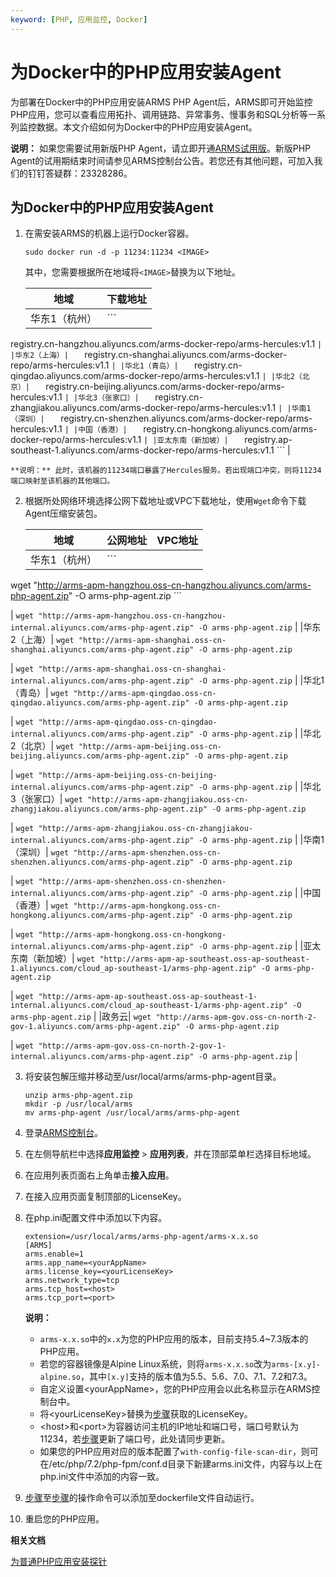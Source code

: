 ```yaml
---
keyword: [PHP, 应用监控, Docker]
---
```


# 为Docker中的PHP应用安装Agent

为部署在Docker中的PHP应用安装ARMS PHP Agent后，ARMS即可开始监控PHP应用，您可以查看应用拓扑、调用链路、异常事务、慢事务和SQL分析等一系列监控数据。本文介绍如何为Docker中的PHP应用安装Agent。

**说明：** 如果您需要试用新版PHP Agent，请立即开通[ARMS试用版](https://common-buy.aliyun.com/?&commodityCode=arms#/open)。新版PHP Agent的试用期结束时间请参见ARMS控制台公告。若您还有其他问题，可加入我们的钉钉答疑群：23328286。

## 为Docker中的PHP应用安装Agent

1.  在需安装ARMS的机器上运行Docker容器。

    ```
    sudo docker run -d -p 11234:11234 <IMAGE>
    ```

    其中，您需要根据所在地域将`<IMAGE>`替换为以下地址。

    |地域|下载地址|
    |--|----|
    |华东1（杭州）|    ```
registry.cn-hangzhou.aliyuncs.com/arms-docker-repo/arms-hercules:v1.1
    ``` |
    |华东2（上海）|    ```
registry.cn-shanghai.aliyuncs.com/arms-docker-repo/arms-hercules:v1.1
    ``` |
    |华北1（青岛）|    ```
registry.cn-qingdao.aliyuncs.com/arms-docker-repo/arms-hercules:v1.1
    ``` |
    |华北2（北京）|    ```
registry.cn-beijing.aliyuncs.com/arms-docker-repo/arms-hercules:v1.1
    ``` |
    |华北3（张家口）|    ```
registry.cn-zhangjiakou.aliyuncs.com/arms-docker-repo/arms-hercules:v1.1
    ``` |
    |华南1（深圳）|    ```
registry.cn-shenzhen.aliyuncs.com/arms-docker-repo/arms-hercules:v1.1
    ``` |
    |中国（香港）|    ```
registry.cn-hongkong.aliyuncs.com/arms-docker-repo/arms-hercules:v1.1
    ``` |
    |亚太东南（新加坡）|    ```
registry.ap-southeast-1.aliyuncs.com/arms-docker-repo/arms-hercules:v1.1
    ``` |

    **说明：** 此时，该机器的11234端口暴露了Hercules服务。若出现端口冲突，则将11234端口映射至该机器的其他端口。

2.  根据所处网络环境选择公网下载地址或VPC下载地址，使用`Wget`命令下载Agent压缩安装包。

    |地域|公网地址|VPC地址|
    |--|----|-----|
    |华东1（杭州）|    ```
wget "http://arms-apm-hangzhou.oss-cn-hangzhou.aliyuncs.com/arms-php-agent.zip" -O arms-php-agent.zip
    ```

|    ```
wget "http://arms-apm-hangzhou.oss-cn-hangzhou-internal.aliyuncs.com/arms-php-agent.zip" -O arms-php-agent.zip
    ``` |
    |华东2（上海）|    ```
wget "http://arms-apm-shanghai.oss-cn-shanghai.aliyuncs.com/arms-php-agent.zip" -O arms-php-agent.zip
    ```

|    ```
wget "http://arms-apm-shanghai.oss-cn-shanghai-internal.aliyuncs.com/arms-php-agent.zip" -O arms-php-agent.zip
    ``` |
    |华北1（青岛）|    ```
wget "http://arms-apm-qingdao.oss-cn-qingdao.aliyuncs.com/arms-php-agent.zip" -O arms-php-agent.zip
    ```

|    ```
wget "http://arms-apm-qingdao.oss-cn-qingdao-internal.aliyuncs.com/arms-php-agent.zip" -O arms-php-agent.zip
    ``` |
    |华北2（北京）|    ```
wget "http://arms-apm-beijing.oss-cn-beijing.aliyuncs.com/arms-php-agent.zip" -O arms-php-agent.zip
    ```

|    ```
wget "http://arms-apm-beijing.oss-cn-beijing-internal.aliyuncs.com/arms-php-agent.zip" -O arms-php-agent.zip
    ``` |
    |华北3（张家口）|    ```
wget "http://arms-apm-zhangjiakou.oss-cn-zhangjiakou.aliyuncs.com/arms-php-agent.zip" -O arms-php-agent.zip
    ```

|    ```
wget "http://arms-apm-zhangjiakou.oss-cn-zhangjiakou-internal.aliyuncs.com/arms-php-agent.zip" -O arms-php-agent.zip
    ``` |
    |华南1（深圳）|    ```
wget "http://arms-apm-shenzhen.oss-cn-shenzhen.aliyuncs.com/arms-php-agent.zip" -O arms-php-agent.zip
    ```

|    ```
wget "http://arms-apm-shenzhen.oss-cn-shenzhen-internal.aliyuncs.com/arms-php-agent.zip" -O arms-php-agent.zip
    ``` |
    |中国（香港）|    ```
wget "http://arms-apm-hongkong.oss-cn-hongkong.aliyuncs.com/arms-php-agent.zip" -O arms-php-agent.zip
    ```

|    ```
wget "http://arms-apm-hongkong.oss-cn-hongkong-internal.aliyuncs.com/arms-php-agent.zip" -O arms-php-agent.zip
    ``` |
    |亚太东南（新加坡）|    ```
wget "http://arms-apm-ap-southeast.oss-ap-southeast-1.aliyuncs.com/cloud_ap-southeast-1/arms-php-agent.zip" -O arms-php-agent.zip
    ```

|    ```
wget "http://arms-apm-ap-southeast.oss-ap-southeast-1-internal.aliyuncs.com/cloud_ap-southeast-1/arms-php-agent.zip" -O arms-php-agent.zip
    ``` |
    |政务云|    ```
wget "http://arms-apm-gov.oss-cn-north-2-gov-1.aliyuncs.com/arms-php-agent.zip" -O arms-php-agent.zip
    ```

|    ```
wget "http://arms-apm-gov.oss-cn-north-2-gov-1-internal.aliyuncs.com/arms-php-agent.zip" -O arms-php-agent.zip
    ``` |

3.  将安装包解压缩并移动至/usr/local/arms/arms-php-agent目录。

    ```
    unzip arms-php-agent.zip
    mkdir -p /usr/local/arms
    mv arms-php-agent /usr/local/arms/arms-php-agent
    ```

4.  登录[ARMS控制台](https://arms-ap-southeast-1.console.aliyun.com/#/home)。

5.  在左侧导航栏中选择**应用监控** \> **应用列表**，并在顶部菜单栏选择目标地域。

6.  在应用列表页面右上角单击**接入应用**。

7.  在接入应用页面复制顶部的LicenseKey。

8.  在php.ini配置文件中添加以下内容。

    ```
    extension=/usr/local/arms/arms-php-agent/arms-x.x.so
    [ARMS]
    arms.enable=1
    arms.app_name=<yourAppName>
    arms.license_key=<yourLicenseKey>
    arms.network_type=tcp
    arms.tcp_host=<host>
    arms.tcp_port=<port>
    ```

    **说明：**

    -   `arms-x.x.so`中的`x.x`为您的PHP应用的版本，目前支持5.4~7.3版本的PHP应用。
    -   若您的容器镜像是Alpine Linux系统，则将`arms-x.x.so`改为`arms-[x.y]-alpine.so`，其中`[x.y]`支持的版本值为5.5、5.6、7.0、7.1、7.2和7.3。
    -   自定义设置<yourAppName\>，您的PHP应用会以此名称显示在ARMS控制台中。
    -   将<yourLicenseKey\>替换为[步骤](#step_2le_9mc_ckc)获取的LicenseKey。
    -   <host\>和<port\>为容器访问主机的IP地址和端口号，端口号默认为11234，若[步骤](#step_lyt_uog_s4p)更新了端口号，此处请同步更新。
    -   如果您的PHP应用对应的版本配置了`with-config-file-scan-dir`，则可在/etc/php/7.2/php-fpm/conf.d目录下新建arms.ini文件，内容与以上在php.ini文件中添加的内容一致。
9.  [步骤](#step_k2r_2sb_m0r)至[步骤](#step_2hh_ahv_0qw)的操作命令可以添加至dockerfile文件自动运行。

10. 重启您的PHP应用。


**相关文档**  


[为普通PHP应用安装探针](/intl.zh-CN/应用监控/接入应用监控/开始监控PHP应用/为普通PHP应用安装探针.md)


